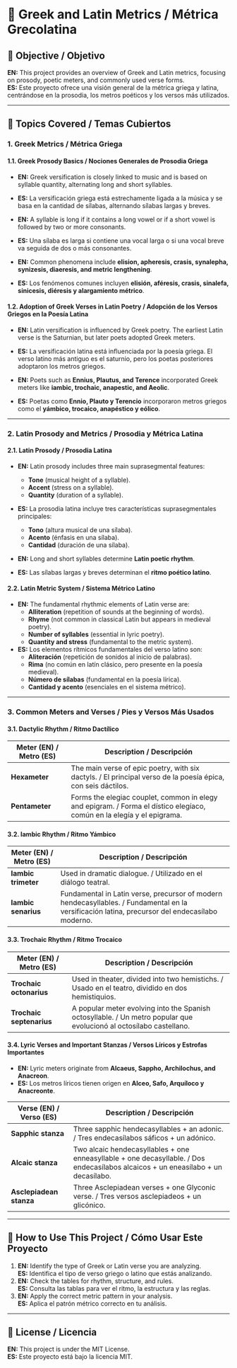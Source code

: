 # 📜 Greek and Latin Metrics / Métrica Grecolatina  

## 🎯 Objective / Objetivo  
**EN:** This project provides an overview of Greek and Latin metrics, focusing on prosody, poetic meters, and commonly used verse forms.  
**ES:** Este proyecto ofrece una visión general de la métrica griega y latina, centrándose en la prosodia, los metros poéticos y los versos más utilizados.  

---

## 📖 Topics Covered / Temas Cubiertos  

### **1. Greek Metrics / Métrica Griega**  
#### **1.1. Greek Prosody Basics / Nociones Generales de Prosodia Griega**  
- **EN:** Greek versification is closely linked to music and is based on syllable quantity, alternating long and short syllables.  
- **ES:** La versificación griega está estrechamente ligada a la música y se basa en la cantidad de sílabas, alternando sílabas largas y breves.  

- **EN:** A syllable is long if it contains a long vowel or if a short vowel is followed by two or more consonants.  
- **ES:** Una sílaba es larga si contiene una vocal larga o si una vocal breve va seguida de dos o más consonantes.  

- **EN:** Common phenomena include **elision, apheresis, crasis, synalepha, synizesis, diaeresis, and metric lengthening**.  
- **ES:** Los fenómenos comunes incluyen **elisión, aféresis, crasis, sinalefa, sinicesis, diéresis y alargamiento métrico**.  

#### **1.2. Adoption of Greek Verses in Latin Poetry / Adopción de los Versos Griegos en la Poesía Latina**  
- **EN:** Latin versification is influenced by Greek poetry. The earliest Latin verse is the Saturnian, but later poets adopted Greek meters.  
- **ES:** La versificación latina está influenciada por la poesía griega. El verso latino más antiguo es el saturnio, pero los poetas posteriores adoptaron los metros griegos.  

- **EN:** Poets such as **Ennius, Plautus, and Terence** incorporated Greek meters like **iambic, trochaic, anapestic, and Aeolic**.  
- **ES:** Poetas como **Ennio, Plauto y Terencio** incorporaron metros griegos como el **yámbico, trocaico, anapéstico y eólico**.  

---

### **2. Latin Prosody and Metrics / Prosodia y Métrica Latina**  
#### **2.1. Latin Prosody / Prosodia Latina**  
- **EN:** Latin prosody includes three main suprasegmental features:  
  - **Tone** (musical height of a syllable).  
  - **Accent** (stress on a syllable).  
  - **Quantity** (duration of a syllable).  
- **ES:** La prosodia latina incluye tres características suprasegmentales principales:  
  - **Tono** (altura musical de una sílaba).  
  - **Acento** (énfasis en una sílaba).  
  - **Cantidad** (duración de una sílaba).  

- **EN:** Long and short syllables determine **Latin poetic rhythm**.  
- **ES:** Las sílabas largas y breves determinan el **ritmo poético latino**.  

#### **2.2. Latin Metric System / Sistema Métrico Latino**  
- **EN:** The fundamental rhythmic elements of Latin verse are:  
  - **Alliteration** (repetition of sounds at the beginning of words).  
  - **Rhyme** (not common in classical Latin but appears in medieval poetry).  
  - **Number of syllables** (essential in lyric poetry).  
  - **Quantity and stress** (fundamental to the metric system).  
- **ES:** Los elementos rítmicos fundamentales del verso latino son:  
  - **Aliteración** (repetición de sonidos al inicio de palabras).  
  - **Rima** (no común en latín clásico, pero presente en la poesía medieval).  
  - **Número de sílabas** (fundamental en la poesía lírica).  
  - **Cantidad y acento** (esenciales en el sistema métrico).  

---

### **3. Common Meters and Verses / Pies y Versos Más Usados**  
#### **3.1. Dactylic Rhythm / Ritmo Dactílico**  
| Meter (EN) / Metro (ES) | Description / Descripción |
|-------------------------|---------------------------|
| **Hexameter** | The main verse of epic poetry, with six dactyls. / El principal verso de la poesía épica, con seis dáctilos. |
| **Pentameter** | Forms the elegiac couplet, common in elegy and epigram. / Forma el dístico elegíaco, común en la elegía y el epigrama. |

#### **3.2. Iambic Rhythm / Ritmo Yámbico**  
| Meter (EN) / Metro (ES) | Description / Descripción |
|-------------------------|---------------------------|
| **Iambic trimeter** | Used in dramatic dialogue. / Utilizado en el diálogo teatral. |
| **Iambic senarius** | Fundamental in Latin verse, precursor of modern hendecasyllables. / Fundamental en la versificación latina, precursor del endecasílabo moderno. |

#### **3.3. Trochaic Rhythm / Ritmo Trocaico**  
| Meter (EN) / Metro (ES) | Description / Descripción |
|-------------------------|---------------------------|
| **Trochaic octonarius** | Used in theater, divided into two hemistichs. / Usado en el teatro, dividido en dos hemistiquios. |
| **Trochaic septenarius** | A popular meter evolving into the Spanish octosyllable. / Un metro popular que evolucionó al octosílabo castellano. |

#### **3.4. Lyric Verses and Important Stanzas / Versos Líricos y Estrofas Importantes**  
- **EN:** Lyric meters originate from **Alcaeus, Sappho, Archilochus, and Anacreon**.  
- **ES:** Los metros líricos tienen origen en **Alceo, Safo, Arquíloco y Anacreonte**.  

| Verse (EN) / Verso (ES) | Description / Descripción |
|-------------------------|---------------------------|
| **Sapphic stanza** | Three sapphic hendecasyllables + an adonic. / Tres endecasílabos sáficos + un adónico. |
| **Alcaic stanza** | Two alcaic hendecasyllables + one enneasyllable + one decasyllable. / Dos endecasílabos alcaicos + un eneasílabo + un decasílabo. |
| **Asclepiadean stanza** | Three Asclepiadean verses + one Glyconic verse. / Tres versos asclepiadeos + un glicónico. |

---

## 🚀 **How to Use This Project / Cómo Usar Este Proyecto**  
1. **EN:** Identify the type of Greek or Latin verse you are analyzing.  
   **ES:** Identifica el tipo de verso griego o latino que estás analizando.  
2. **EN:** Check the tables for rhythm, structure, and rules.  
   **ES:** Consulta las tablas para ver el ritmo, la estructura y las reglas.  
3. **EN:** Apply the correct metric pattern in your analysis.  
   **ES:** Aplica el patrón métrico correcto en tu análisis.  

---

## 📜 **License / Licencia**  
**EN:** This project is under the MIT License.  
**ES:** Este proyecto está bajo la licencia MIT.  
